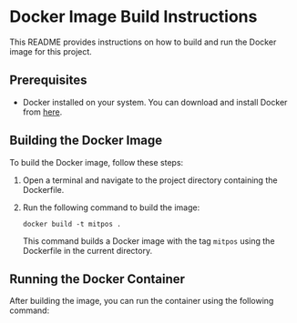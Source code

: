 # Docker Image Build Instructions

This README provides instructions on how to build and run the Docker image for this project.

## Prerequisites

- Docker installed on your system. You can download and install Docker from [here](https://www.docker.com/get-started).

## Building the Docker Image

To build the Docker image, follow these steps:

1. Open a terminal and navigate to the project directory containing the Dockerfile.

2. Run the following command to build the image:

   ```
   docker build -t mitpos .
   ```

   This command builds a Docker image with the tag `mitpos` using the Dockerfile in the current directory.

## Running the Docker Container

After building the image, you can run the container using the following command:
